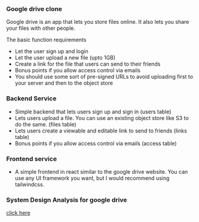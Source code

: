 
### Google drive clone
Google drive is an app that lets you store files online. It also lets you share your files with other people.

The basic function requirements
- Let the user sign up and login
- Let the user upload a new file (upto 1GB)
- Create a link for the file that users can send to their friends
- Bonus points if you allow access control via emails
- You should use some sort of pre-signed URLs to avoid uploading first to your server and then to the object store

### Backend Service
- Simple backend that lets users sign up and sign in (users table)
- Lets users upload a file. You can use an existing object store like S3 to do the same. (files table)
- Lets users create a viewable and editable link to send to friends (links table)
- Bonus points if you allow access control via emails (access table)

### Frontend service
- A simple frontend in react similar to the google drive website. You can use any UI framework you want, but I would recommend using tailwindcss.

### System Design Analysis for google drive
[click here](https://towardsdatascience.com/system-design-analysis-of-google-drive-ca3408f22ed3)
